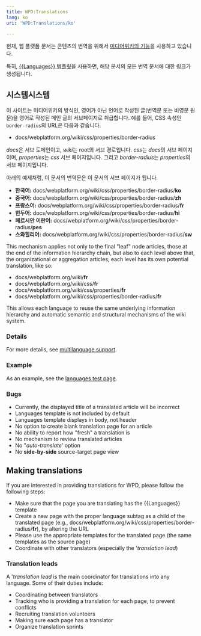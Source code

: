 ```yaml
---
title: WPD:Translations
lang: ko
uri: 'WPD:Translations/ko'

---
```

현재, 웹 플랫폼 문서는 콘텐츠의 번역을 위해서 [미디어위키의 기능](http://www.mediawiki.org/wiki/Languages)을 사용하고 있습니다.

특히, [{{Languages}} 템플릿](http://www.mediawiki.org/wiki/Template:Languages)을 사용하면, 해당 문서의 모든 번역 문서에 대한 링크가 생성됩니다.

## 시스템시스템

이 사이트는 미디어위키의 방식인, 영어가 아닌 언어로 작성된 글(번역문 또는 비영문 원문)을 영어로 작성된 메인 글의 서브페이지로 취급합니다. 예를 들어, CSS 속성인 `border-radius`의 URL은 다음과 같습니다.

-   docs/webplatform.org/wiki/css/properties/border-radius

*docs*은 서브 도메인이고, *wiki*는 root의 서브 경로입니다. *css*는 *docs*의 서브 페이지이며, *properties*는 *css* 서브 페이지입니다. 그리고 *border-radius*는 *properties*의 서브 페이지입니다.

아래의 예제처럼, 이 문서의 번역문은 이 문서의 서브 페이지가 됩니다.

-   **한국어:** docs/webplatform.org/wiki/css/properties/border-radius/**ko**
-   **중국어:** docs/webplatform.org/wiki/css/properties/border-radius/**zh**
-   **프랑스어:** docs/webplatform.org/wiki/css/properties/border-radius/**fr**
-   **힌두어:** docs/webplatform.org/wiki/css/properties/border-radius/**hi**
-   **페르시안 이란어:** docs/webplatform.org/wiki/css/properties/border-radius/**pes**
-   **스와힐리어:** docs/webplatform.org/wiki/css/properties/border-radius/**sw**

This mechanism applies not only to the final "leaf" node articles, those at the end of the information hierarchy chain, but also to each level above that, the organizational or aggregation articles; each level has its own potential translation, like so:

-   docs/webplatform.org/wiki/**fr**
-   docs/webplatform.org/wiki/css/**fr**
-   docs/webplatform.org/wiki/css/properties/**fr**
-   docs/webplatform.org/wiki/css/properties/border-radius/**fr**

This allows each language to reuse the same underlying information hierarchy and automatic semantic and structural mechanisms of the wiki system.

### Details

For more details, see [multilanguage support](/WPD:Multilanguage_Support).

### Example

As an example, see the [languages test page](/WPD:Languages).

### Bugs

-   Currently, the displayed title of a translated article will be incorrect
-   Languages template is not included by default
-   Languages template displays in body, not header
-   No option to create blank translation page for an article
-   No ability to report how "fresh" a translation is
-   No mechanism to review translated articles
-   No "*auto-translate'* option
-   No **side-by-side** source-target page view

## Making translations

If you are interested in providing translations for WPD, please follow the following steps:

-   Make sure that the page you are translating has the {{Languages}} template
-   Create a new page with the proper language subtag as a child of the translated page (e.g., docs/webplatform.org/wiki/css/properties/border-radius/**fr**), by altering the URL
-   Please use the appropriate templates for the translated page (the same templates as the source page)
-   Coordinate with other translators (especially the '*translation lead*)

### Translation leads

A '*translation lead* is the main coordinator for translations into any language. Some of their duties include:

-   Coordinating between translators
-   Tracking who is providing a translation for each page, to prevent conflicts
-   Recruiting translation volunteers
-   Making sure each page has a translator
-   Organize translation sprints
